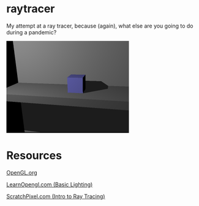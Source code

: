 # raytracer
My attempt at a ray tracer, because (again), what else are you going to do during a pandemic?

![picture](simgr.png)

# Resources

[OpenGL.org](http://www.opengl-tutorial.org/beginners-tutorials/)

[LearnOpengl.com (Basic Lighting)](https://learnopengl.com/Lighting/Basic-Lighting)

[ScratchPixel.com (Intro to Ray Tracing)](https://www.scratchapixel.com/lessons/3d-basic-rendering/introduction-to-ray-tracing)
